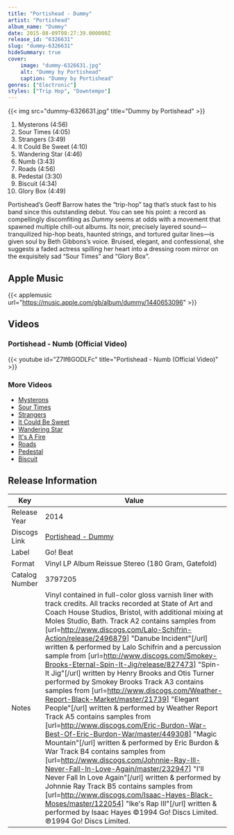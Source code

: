 ```yaml
---
title: "Portishead - Dummy"
artist: "Portishead"
album_name: "Dummy"
date: 2015-08-09T08:27:39.000000Z
release_id: "6326631"
slug: "dummy-6326631"
hideSummary: true
cover:
    image: "dummy-6326631.jpg"
    alt: "Dummy by Portishead"
    caption: "Dummy by Portishead"
genres: ["Electronic"]
styles: ["Trip Hop", "Downtempo"]
---
```


{{< img src="dummy-6326631.jpg" title="Dummy by Portishead" >}}

<!-- section break -->

1. Mysterons (4:56)
2. Sour Times (4:05)
3. Strangers (3:49)
4. It Could Be Sweet (4:10)
5. Wandering Star (4:46)
6. Numb (3:43)
7. Roads (4:56)
8. Pedestal (3:30)
9. Biscuit (4:34)
10. Glory Box (4:49)

<!-- section break -->


Portishead’s Geoff Barrow hates the “trip-hop” tag that’s stuck fast to his band since this outstanding debut. You can see his point: a record as compellingly discomfiting as <i>Dummy</i> seems at odds with a movement that spawned multiple chill-out albums. Its noir, precisely layered sound—tranquilized hip-hop beats, haunted strings, and tortured guitar lines—is given soul by Beth Gibbons’s voice. Bruised, elegant, and confessional, she suggests a faded actress spilling her heart into a dressing room mirror on the exquisitely sad “Sour Times” and “Glory Box”.



## Apple Music
{{< applemusic url="https://music.apple.com/gb/album/dummy/1440653096" >}}





## Videos
### Portishead - Numb (Official Video)
{{< youtube id="Z7If6GODLFc" title="Portishead - Numb (Official Video)" >}}<br>

### More Videos

- [Mysterons](https://www.youtube.com/watch?v=slDNOtOQ8oA)
- [Sour Times](https://www.youtube.com/watch?v=VoSoZyiHZ6o)
- [Strangers](https://www.youtube.com/watch?v=wCAURNnKqFo)
- [It Could Be Sweet](https://www.youtube.com/watch?v=Aw8GucJ4f7E)
- [Wandering Star](https://www.youtube.com/watch?v=8T0cRt8efsQ)
- [It's A Fire](https://www.youtube.com/watch?v=selAvZE6lp4)
- [Roads](https://www.youtube.com/watch?v=7nxWP9BhI7w)
- [Pedestal](https://www.youtube.com/watch?v=6zexKiOafjk)
- [Biscuit](https://www.youtube.com/watch?v=FRntBOQsNYc)


## Release Information
|  Key           | Value                                                |
| ---------------| ---------------------------------------------------- |
| Release Year   | 2014                                   |
| Discogs Link   | [Portishead - Dummy](https://www.discogs.com/release/6326631-Portishead-Dummy) |
| Label          | Go! Beat |
| Format         | Vinyl LP Album Reissue Stereo (180 Gram, Gatefold) |
| Catalog Number | 3797205 |
| Notes | Vinyl contained in full-color gloss varnish liner with track credits.  All tracks recorded at State of Art and Coach House Studios, Bristol, with additional mixing at Moles Studio, Bath.  Track A2 contains samples from [url=http://www.discogs.com/Lalo-Schifrin-Action/release/2496879] "Danube Incident"[/url] written & performed by Lalo Schifrin and a percussion sample from [url=http://www.discogs.com/Smokey-Brooks-Eternal-Spin-It-Jig/release/827473] "Spin-It Jig"[/url] written by Henry Brooks and Otis Turner performed by Smokey Brooks   Track A3 contains samples from [url=http://www.discogs.com/Weather-Report-Black-Market/master/21739] "Elegant People"[/url] written & performed by Weather Report Track A5 contains samples from [url=http://www.discogs.com/Eric-Burdon-War-Best-Of-Eric-Burdon-War/master/449308] "Magic Mountain"[/url] written & performed by Eric Burdon & War Track B4 contains samples from [url=http://www.discogs.com/Johnnie-Ray-Ill-Never-Fall-In-Love-Again/master/232947] "I'll Never Fall In Love Again"[/url] written & performed by Johnnie Ray Track B5 contains samples from [url=http://www.discogs.com/Isaac-Hayes-Black-Moses/master/122054] "Ike's Rap III"[/url] written & performed by Isaac Hayes  ©1994 Go! Discs Limited. ℗1994 Go! Discs Limited.  |